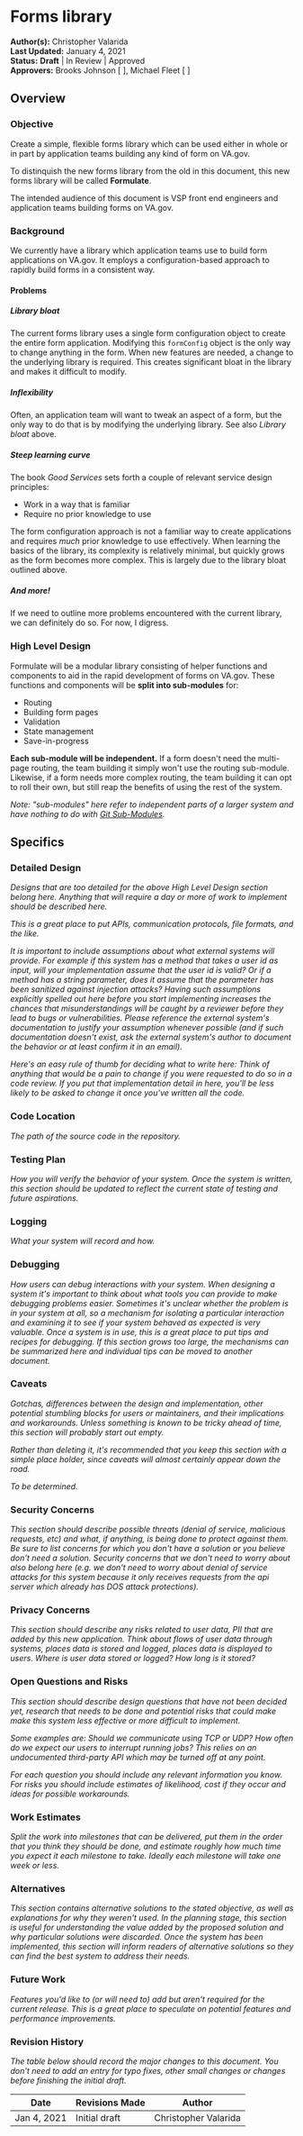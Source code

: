 # Forms library

**Author(s):** Christopher Valarida  
**Last Updated:** January 4, 2021  
**Status:** **Draft** | In Review | Approved  
**Approvers:** Brooks Johnson [ ], Michael Fleet [ ]  

## Overview

### Objective
Create a simple, flexible forms library which can be used either in whole or in
part by application teams building any kind of form on VA.gov.

To distinquish the new forms library from the old in this document, this new
forms library will be called **Formulate**.

The intended audience of this document is VSP front end engineers and
application teams building forms on VA.gov.

### Background
We currently have a library which application teams use to build form
applications on VA.gov. It employs a configuration-based approach to rapidly
build forms in a consistent way.

#### Problems

##### Library bloat
The current forms library uses a single form configuration object to create the
entire form application. Modifying this `formConfig` object is the only way to
change anything in the form. When new features are needed, a change to the
underlying library is required. This creates significant bloat in the library
and makes it difficult to modify.

##### Inflexibility
Often, an application team will want to tweak an aspect of a form, but the only
way to do that is by modifying the underlying library. See also _Library bloat_
above.

##### Steep learning curve
The book _Good Services_ sets forth a couple of relevant service design
principles:
- Work in a way that is familiar
- Require no prior knowledge to use

The form configuration approach is not a familiar way to create applications and
requires _much_ prior knowledge to use effectively. When learning the basics of
the library, its complexity is relatively minimal, but quickly grows as the form
becomes more complex. This is largely due to the library bloat outlined above.

##### And more!
If we need to outline more problems encountered with the current library, we can
definitely do so. For now, I digress.

### High Level Design
Formulate will be a modular library consisting of helper functions and
components to aid in the rapid development of forms on VA.gov. These functions
and components will be **split into sub-modules** for:
- Routing
- Building form pages
- Validation
- State management
- Save-in-progress

**Each sub-module will be independent.** If a form doesn't need the multi-page
routing, the team building it simply won't use the routing sub-module. Likewise,
if a form needs more complex routing, the team building it can opt to roll their
own, but still reap the benefits of using the rest of the system.

_Note: "sub-modules" here refer to independent parts of a larger system and have
nothing to do with [Git
Sub-Modules](https://git-scm.com/book/en/v2/Git-Tools-Sub-Modules)._

## Specifics

### Detailed Design
_Designs that are too detailed for the above High Level Design section belong
here. Anything that will require a day or more of work to implement should be
described here._

_This is a great place to put APIs, communication protocols, file formats, and
the like._

_It is important to include assumptions about what external systems will
provide. For example if this system has a method that takes a user id as input,
will your implementation assume that the user id is valid? Or if a method has a
string parameter, does it assume that the parameter has been sanitized against
injection attacks? Having such assumptions explicitly spelled out here before
you start implementing increases the chances that misunderstandings will be
caught by a reviewer before they lead to bugs or vulnerabilities. Please
reference the external system's documentation to justify your assumption
whenever possible (and if such documentation doesn't exist, ask the external
system's author to document the behavior or at least confirm it in an email)._

_Here's an easy rule of thumb for deciding what to write here: Think of anything
that would be a pain to change if you were requested to do so in a code review.
If you put that implementation detail in here, you'll be less likely to be asked
to change it once you've written all the code._

### Code Location
_The path of the source code in the repository._

### Testing Plan
_How you will verify the behavior of your system. Once the system is written,
this section should be updated to reflect the current state of testing and
future aspirations._

### Logging
_What your system will record and how._

### Debugging
_How users can debug interactions with your system. When designing a system it's
important to think about what tools you can provide to make debugging problems
easier. Sometimes it's unclear whether the problem is in your system at all, so
a mechanism for isolating a particular interaction and examining it to see if
your system behaved as expected is very valuable. Once a system is in use, this
is a great place to put tips and recipes for debugging. If this section grows
too large, the mechanisms can be summarized here and individual tips can be
moved to another document._

### Caveats
_Gotchas, differences between the design and implementation, other potential
stumbling blocks for users or maintainers, and their implications and
workarounds. Unless something is known to be tricky ahead of time, this section
will probably start out empty._

_Rather than deleting it, it's recommended that you keep this section with a
simple place holder, since caveats will almost certainly appear down the road._

_To be determined._

### Security Concerns
_This section should describe possible threats (denial of service, malicious
requests, etc) and what, if anything, is being done to protect against them. Be
sure to list concerns for which you don't have a solution or you believe don't
need a solution. Security concerns that we don't need to worry about also belong
here (e.g. we don't need to worry about denial of service attacks for this
system because it only receives requests from the api server which already has
DOS attack protections)._

### Privacy Concerns
_This section should describe any risks related to user data, PII that are added
by this new application. Think about flows of user data through systems, places
data is stored and logged, places data is displayed to users. Where is user data
stored or logged? How long is it stored?_

### Open Questions and Risks
_This section should describe design questions that have not been decided yet,
research that needs to be done and potential risks that could make make this
system less effective or more difficult to implement._

_Some examples are: Should we communicate using TCP or UDP? How often do we
expect our users to interrupt running jobs? This relies on an undocumented
third-party API which may be turned off at any point._

_For each question you should include any relevant information you know. For
risks you should include estimates of likelihood, cost if they occur and ideas
for possible workarounds._

### Work Estimates
_Split the work into milestones that can be delivered, put them in the order
that you think they should be done, and estimate roughly how much time you
expect it each milestone to take. Ideally each milestone will take one week or
less._

### Alternatives
_This section contains alternative solutions to the stated objective, as well as
explanations for why they weren't used. In the planning stage, this section is
useful for understanding the value added by the proposed solution and why
particular solutions were discarded. Once the system has been implemented, this
section will inform readers of alternative solutions so they can find the best
system to address their needs._

### Future Work
_Features you'd like to (or will need to) add but aren't required for the
current release. This is a great place to speculate on potential features and
performance improvements._

### Revision History
_The table below should record the major changes to this document. You don't
need to add an entry for typo fixes, other small changes or changes before
finishing the initial draft._

Date | Revisions Made | Author
-----|----------------|----------
Jan 4, 2021 | Initial draft | Christopher Valarida
